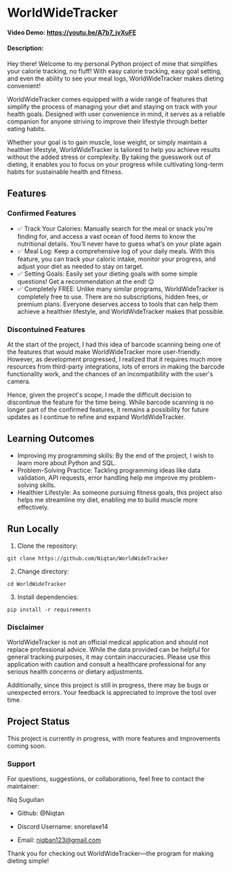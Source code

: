 
#  WorldWideTracker
#### Video Demo:  https://youtu.be/A7b7_jvXuFE
#### Description:
Hey there! Welcome to my personal Python project of mine that simplifies your calorie tracking, no fluff! With easy calorie tracking, easy goal setting, and even the ability  to see your meal logs, WorldWideTracker makes dieting convenient!

WorldWideTracker comes equipped with a wide range of features that simplify the process of managing your diet and staying on track with your health goals. Designed with user convenience in mind, it serves as a reliable companion for anyone striving to improve their lifestyle through better eating habits. 

Whether your goal is to gain muscle, lose weight, or simply maintain a healthier lifestyle, WorldWideTracker is tailored to help you achieve results without the added stress or complexity. By taking the guesswork out of dieting, it enables you to focus on your progress while cultivating long-term habits for sustainable health and fitness.

## Features
### Confirmed Features
- ✅ Track Your Calories: Manually search for the meal or snack you're finding for, and access a vast ocean of food items to know the nutritional details. You’ll never have to guess what’s on your plate again
- ✅ Meal Log: Keep a comprehensive log of your daily meals. With this feature, you can track your caloric intake, monitor your progress, and adjust your diet as needed to stay on target.
- ✅ Setting Goals: Easily set your dieting goals with some simple questions! Get a recommendation at the end! 😉
- ✅ Completely FREE: Unlike many similar programs, WorldWideTracker is completely free to use. There are no subscriptions, hidden fees, or premium plans. Everyone deserves access to tools that can help them achieve a healthier lifestyle, and WorldWideTracker makes that possible.

### Discontuined Features
At the start of the project, I had this idea of barcode scanning being one of the features that would make WorldWideTracker more user-friendly. However, as development progressed, I realized that it requires much more resources from third-party integrations, lots of errors in making the 
barcode functionality work, and the chances of an incompatibility with the user's camera.

Hence, given the project's scope, I made the difficult decision to discontinue the feature for the time being. While barcode scanning is no longer part of the confirmed features, it remains a possibility for future updates as I continue to refine and expand WorldWideTracker.

## Learning Outcomes
- Improving my programming skills: By the end of the project, I wish to learn more about Python and SQL.
- Problem-Solving Practice: Tackling programming ideas like data validation, API requests, error handling help me improve my problem-solving skills.
- Healthier Lifestyle: As someone pursuing fitness goals, this project also helps me streamline my diet, enabling me to build muscle more effectively.

## Run Locally 
1. Clone the repository:
```
git clone https://github.com/Niqtan/WorldWideTracker
```
2. Change directory:
```
cd WorldWideTracker
```
3. Install dependencies:
```
pip install -r requirements
```

### Disclaimer
WorldWideTracker is not an official medical application and should not replace professional advice. While the data provided can be helpful for general tracking purposes, it may contain inaccuracies. Please use this application with caution and consult a healthcare professional for any serious health concerns or dietary adjustments.

Additionally, since this project is still in progress, there may be bugs or unexpected errors. Your feedback is appreciated to improve the tool over time.

## Project Status
This project is currently in progress, with more features and improvements coming soon.
### Support
For questions, suggestions, or collaborations, feel free to contact the maintainer:

Niq Suguitan

- Github: @Niqtan

- Discord Username: snorelaxe14 

- Email: niqban123@gmail.com

Thank you for checking out WorldWideTracker—the program for making dieting simple! 
